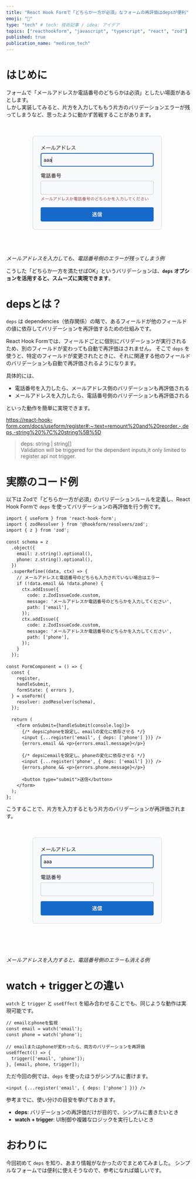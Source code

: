```yaml
---
title: "React Hook Formで「どちらか一方が必須」なフォームの再評価はdepsが便利"
emoji: "🔗"
type: "tech" # tech: 技術記事 / idea: アイデア
topics: ["reacthookform", "javascript", "typescript", "react", "zod"]
published: true
publication_name: "medirom_tech"
---
```


# はじめに

フォームで「メールアドレスか電話番号のどちらかは必須」としたい場面があるとします。  
しかし実装してみると、片方を入力してももう片方のバリデーションエラーが残ってしまうなど、思ったように動かず苦戦することがあります。

![depsなし](/images/react-hook-form-deps/without-deps.gif)_メールアドレスを入力しても、電話番号側のエラーが残ってしまう例_

こうした「どちらか一方を満たせばOK」というバリデーションは、**`deps` オプションを活用すると、スムーズに実現できます**。

# depsとは？

`deps` は dependencies（依存関係）の略で、あるフィールドが他のフィールドの値に依存してバリデーションを再評価するための仕組みです。

React Hook Formでは、フィールドごとに個別にバリデーションが実行されるため、別のフィールドが変わっても自動で再評価はされません。
そこで `deps` を使うと、特定のフィールドが変更されたときに、それに関連する他のフィールドのバリデーションも自動で再評価されるようになります。

具体的には、

- 電話番号を入力したら、メールアドレス側のバリデーションも再評価される
- メールアドレスを入力したら、電話番号側のバリデーションも再評価される

といった動作を簡単に実現できます。

https://react-hook-form.com/docs/useform/register#:~:text=remount%20and%20reorder.-,deps,-string%20%7C%20string%5B%5D

> deps:
string | string[]	
Validation will be triggered for the dependent inputs,it only limited to register api not trigger.

# 実際のコード例

以下は Zodで「どちらか一方が必須」のバリデーションルールを定義し、React Hook Formで `deps` を使ってバリデーションの再評価を行う例です。

```tsx
import { useForm } from 'react-hook-form';
import { zodResolver } from '@hookform/resolvers/zod';
import { z } from 'zod';

const schema = z
  .object({
    email: z.string().optional(),
    phone: z.string().optional(),
  })
  .superRefine((data, ctx) => {
    // メールアドレスと電話番号のどちらも入力されていない場合はエラー
    if (!data.email && !data.phone) {
      ctx.addIssue({
        code: z.ZodIssueCode.custom,
        message: 'メールアドレスか電話番号のどちらかを入力してください',
        path: ['email'],
      });
      ctx.addIssue({
        code: z.ZodIssueCode.custom,
        message: 'メールアドレスか電話番号のどちらかを入力してください',
        path: ['phone'],
      });
    }
  });

const FormComponent = () => {
  const {
    register,
    handleSubmit,
    formState: { errors },
  } = useForm({
    resolver: zodResolver(schema),
  });

  return (
    <form onSubmit={handleSubmit(console.log)}>
      {/* depsにphoneを設定し、emailの変化に依存させる */}
      <input {...register('email', { deps: ['phone'] })} />
      {errors.email && <p>{errors.email.message}</p>}

      {/* depsにemailを設定し、phoneの変化に依存させる */}
      <input {...register('phone', { deps: ['email'] })} />
      {errors.phone && <p>{errors.phone.message}</p>}

      <button type="submit">送信</button>
    </form>
  );
};
```

こうすることで、片方を入力するともう片方のバリデーションが再評価されます。

![depsあり](/images/react-hook-form-deps/with-deps.gif)_メールアドレスを入力すると、電話番号側のエラーも消える例_

# watch + triggerとの違い

`watch` と `trigger` と `useEffect` を組み合わせることでも、同じような動作は実現可能です。

```tsx
// emailとphoneを監視
const email = watch('email');
const phone = watch('phone');

// emailまたはphoneが変わったら、両方のバリデーションを再評価
useEffect(() => {
  trigger(['email', 'phone']);
}, [email, phone, trigger]);
```

ただ今回の例では、`deps` を使ったほうがシンプルに書けます。

```tsx
<input {...register('email', { deps: ['phone'] })} />
```

参考までに、使い分けの目安を挙げておきます。

- **deps**: バリデーションの再評価だけが目的で、シンプルに書きたいとき
- **watch + trigger**: UI制御や複雑なロジックを実行したいとき

# おわりに

今回初めて `deps` を知り、あまり情報がなかったのでまとめてみました。
シンプルなフォームでは便利に使えそうなので、参考になれば嬉しいです。
